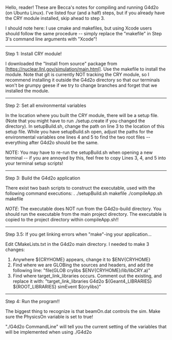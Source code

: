 Hello, reader!  These are Becca's notes for compiling and running
G4d2o (on Ubuntu Linux).  I've listed four (and a half) steps, but if
you already have the CRY module installed, skip ahead to step 3.

I should note here: I use cmake and makefiles, but using Xcode users
should follow the same procedure -- simply replace the "makefile" in
Step 3's command line arguments with "Xcode"!

*********************************************************************************
Step 1: Install CRY module!

I downloaded the "Install from source" package from
[https://nuclear.llnl.gov/simulation/main.html].  Use the makefile to
install the module.  Note that git is currently NOT tracking the CRY
module, so I recommend installing it outside the G4d2o directory so
that our terminals won't be grumpy geese if we try to change branches
and forget that we installed the module.

*********************************************************************************
Step 2: Set all environmental variables

In the location where you built the CRY module, there will be a setup
file.  (Note that you might have to run ./setup.create if you changed
the directory).  In setupBuild.sh, change the path on line 3 to the
location of this setup file.  While you have setupBuild.sh open,
adjust the paths for the environmental variables one lines 4 and 5 to
find the two root files -- everything after G4d2o should be the same.

NOTE: You may have to re-run the setupBuild.sh when opening a new
terminal -- if you are annoyed by this, feel free to copy Lines 3, 4,
and 5 into your terminal setup scripts!

*********************************************************************************
Step 3: Build the G4d2o application

There exist two bash scripts to construct the executable, used with
the following command executions:
. ./setupBuild.sh makefile
./compileApp.sh makefile

*NOTE*: The executable does NOT run from the G4d2o-build
   directory.  You should run the executable from the main project
   directory.  The executable is copied to the project directory
   within compileApp.sh!!
   
-----------------------------------------------------------------------------------------------------
Step 3.5: If you get linking errors when "make"-ing your
application...

Edit CMakeLists.txt in the G4d2o main directory.  I needed to make 3
changes:

1. Anywhere ${CRYHOME} appears, change it to $ENV{CRYHOME}
2. Find where we are GLOBing the sources and headers, and add the following line:
"file(GLOB crylibs $ENV{CRYHOME}/lib/libCRY.a)"
3. Find where target_link_libraries occurs.  Comment out the existing, and replace it with:
"target_link_libraries G4d2o ${Geant4_LIBRARIES} ${ROOT_LIBRARIES} simEvent ${crylibs}"

*********************************************************************************
Step 4: Run the program!!

The biggest thing to recognize is that beamOn.dat controls the sim.
Make sure the PhysicsOn variable is set to true!

"./G4d2o CommandLine" will tell you the current setting of the
variables that will be implemented when using ./G4d2o
